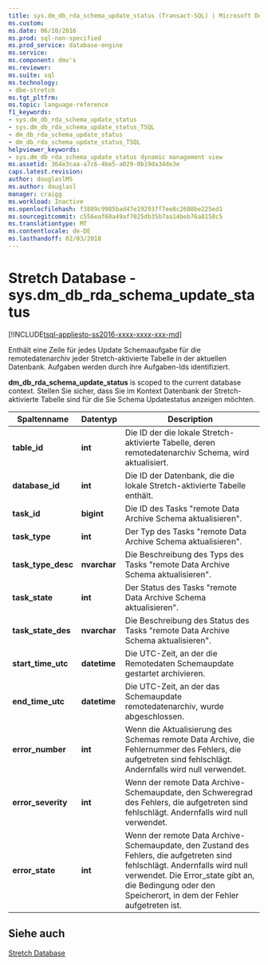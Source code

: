 ```yaml
---
title: sys.dm_db_rda_schema_update_status (Transact-SQL) | Microsoft Docs
ms.custom: 
ms.date: 06/10/2016
ms.prod: sql-non-specified
ms.prod_service: database-engine
ms.service: 
ms.component: dmv's
ms.reviewer: 
ms.suite: sql
ms.technology:
- dbe-stretch
ms.tgt_pltfrm: 
ms.topic: language-reference
f1_keywords:
- sys.dm_db_rda_schema_update_status
- sys.dm_db_rda_schema_update_status_TSQL
- dm_db_rda_schema_update_status
- dm_db_rda_schema_update_status_TSQL
helpviewer_keywords:
- sys.dm_db_rda_schema_update_status dynamic management view
ms.assetid: 364e3caa-a7c6-4be5-a029-0b19da34de3e
caps.latest.revision: 
author: douglaslMS
ms.author: douglasl
manager: craigg
ms.workload: Inactive
ms.openlocfilehash: f3889c9985bad47e192937f7ee8c2608be225ed1
ms.sourcegitcommit: c556eaf60a49af7025db35b7aa14beb76a8158c5
ms.translationtype: MT
ms.contentlocale: de-DE
ms.lasthandoff: 02/03/2018
---
```

# <a name="stretch-database---sysdmdbrdaschemaupdatestatus"></a>Stretch Database - sys.dm_db_rda_schema_update_status
[!INCLUDE[tsql-appliesto-ss2016-xxxx-xxxx-xxx-md](../../includes/tsql-appliesto-ss2016-xxxx-xxxx-xxx-md.md)]

  Enthält eine Zeile für jedes Update Schemaaufgabe für die remotedatenarchiv jeder Stretch-aktivierte Tabelle in der aktuellen Datenbank. Aufgaben werden durch ihre Aufgaben-Ids identifiziert.  
  
 **dm_db_rda_schema_update_status** is scoped to the current database context. Stellen Sie sicher, dass Sie im Kontext Datenbank der Stretch-aktivierte Tabelle sind für die Sie Schema Updatestatus anzeigen möchten.  
  
|Spaltenname|Datentyp|Description|  
|-----------------|---------------|-----------------|  
|**table_id**|**int**|Die ID der die lokale Stretch-aktivierte Tabelle, deren remotedatenarchiv Schema, wird aktualisiert.|  
|**database_id**|**int**|Die ID der Datenbank, die die lokale Stretch-aktivierte Tabelle enthält.|  
|**task_id**|**bigint**|Die ID des Tasks "remote Data Archive Schema aktualisieren".|  
|**task_type**|**int**|Der Typ des Tasks "remote Data Archive Schema aktualisieren".|  
|**task_type_desc**|**nvarchar**|Die Beschreibung des Typs des Tasks "remote Data Archive Schema aktualisieren".|  
|**task_state**|**int**|Der Status des Tasks "remote Data Archive Schema aktualisieren".|  
|**task_state_des**|**nvarchar**|Die Beschreibung des Status des Tasks "remote Data Archive Schema aktualisieren".|  
|**start_time_utc**|**datetime**|Die UTC-Zeit, an der die Remotedaten Schemaupdate gestartet archivieren.|  
|**end_time_utc**|**datetime**|Die UTC-Zeit, an der das Schemaupdate remotedatenarchiv, wurde abgeschlossen.|  
|**error_number**|**int**|Wenn die Aktualisierung des Schemas remote Data Archive, die Fehlernummer des Fehlers, die aufgetreten sind fehlschlägt. Andernfalls wird null verwendet.|  
|**error_severity**|**int**|Wenn der remote Data Archive-Schemaupdate, den Schweregrad des Fehlers, die aufgetreten sind fehlschlägt. Andernfalls wird null verwendet.|  
|**error_state**|**int**|Wenn der remote Data Archive-Schemaupdate, den Zustand des Fehlers, die aufgetreten sind fehlschlägt. Andernfalls wird null verwendet. Die Error_state gibt an, die Bedingung oder den Speicherort, in dem der Fehler aufgetreten ist.|  
  
## <a name="see-also"></a>Siehe auch  
 [Stretch Database](../../sql-server/stretch-database/stretch-database.md)  
  
  

